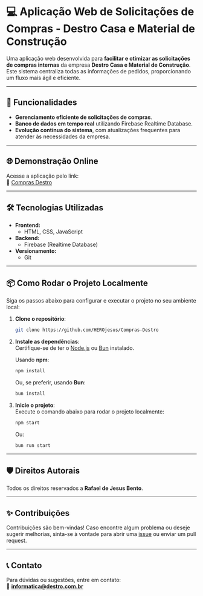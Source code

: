 
# 💻 Aplicação Web de Solicitações de Compras - Destro Casa e Material de Construção

Uma aplicação web desenvolvida para **facilitar e otimizar as solicitações de compras internas** da empresa **Destro Casa e Material de Construção**. Este sistema centraliza todas as informações de pedidos, proporcionando um fluxo mais ágil e eficiente.

---

## 🚀 Funcionalidades

- **Gerenciamento eficiente de solicitações de compras**.
- **Banco de dados em tempo real** utilizando Firebase Realtime Database.
- **Evolução contínua do sistema**, com atualizações frequentes para atender às necessidades da empresa.

---

## 🌐 Demonstração Online

Acesse a aplicação pelo link:  
🔗 [Compras Destro](https://compras-destro.vercel.app/)

---

## 🛠️ Tecnologias Utilizadas

- **Frontend:**  
  - HTML, CSS, JavaScript  
- **Backend:**  
  - Firebase (Realtime Database)  
- **Versionamento:**  
  - Git  

---

## 📦 Como Rodar o Projeto Localmente

Siga os passos abaixo para configurar e executar o projeto no seu ambiente local:

1. **Clone o repositório**:
   ```bash
   git clone https://github.com/HEROjesus/Compras-Destro
   ```

2. **Instale as dependências**:  
   Certifique-se de ter o [Node.js](https://nodejs.org/) ou [Bun](https://bun.sh/) instalado.

   Usando **npm**:
   ```bash
   npm install
   ```

   Ou, se preferir, usando **Bun**:
   ```bash
   bun install
   ```

3. **Inicie o projeto**:  
   Execute o comando abaixo para rodar o projeto localmente:
   ```bash
   npm start
   ```
   Ou:
   ```bash
   bun run start
   ```

---

## 🛡️ Direitos Autorais

Todos os direitos reservados a **Rafael de Jesus Bento**.

---

## ✨ Contribuições

Contribuições são bem-vindas! Caso encontre algum problema ou deseje sugerir melhorias, sinta-se à vontade para abrir uma [issue](https://github.com/HEROjesus/Compras-Destro/issues) ou enviar um pull request.

---

## 📞 Contato

Para dúvidas ou sugestões, entre em contato:  
📧 **informatica@destro.com.br**

